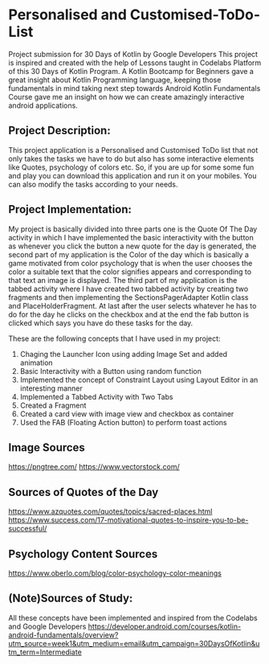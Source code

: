 # Personalised and Customised-ToDo-List
Project submission for 30 Days of Kotlin by Google Developers
This project is inspired and created with the help of Lessons taught in Codelabs Platform of this 30 Days of Kotlin Program. A
Kotlin Bootcamp for Beginners gave a great insight about Kotlin Programming language, keeping those fundamentals in mind taking next step towards Android Kotlin Fundamentals Course gave me an insight on how we can create amazingly interactive android applications.

## Project Description:   
This project application is a Personalised and Customised ToDo list that not only takes the tasks we have to do but also has some interactive elements like Quotes, psychology of colors etc. So, if you are up for some some fun and play you can download this application and run it on your mobiles. You can also modify the tasks according to your needs.

## Project Implementation:  
My project is basically divided into three parts one is the Quote Of The Day activity in which I have implemented the basic interactivity with the button as whenever you click the button a new quote for the day is generated, the second part of my application is the Color of the day which is basically a game motivated from color psychology that is when the user chooses the color a suitable text that the color signifies appears and corresponding to that text an image is displayed. The third part of my application is the tabbed activity where I have created two tabbed activity by creating two fragments and then implementing the SectionsPagerAdapter Kotlin class and PlaceHolderFragment. At last after the user selects whatever he has to do for the day he clicks on the checkbox and at the end the fab button is clicked which says you have do these tasks for the day. 

These are the following concepts that I have used in my project: 
1) Chaging the Launcher Icon using adding Image Set and added animation 
2) Basic Interactivity with a Button using random function
3) Implemented the concept of Constraint Layout using Layout Editor in an interesting manner
4) Implemented a Tabbed Activity with Two Tabs 
5) Created a Fragment 
6) Created a card view with image view and checkbox as container 
7) Used the FAB (Floating Action button) to perform toast actions     

## Image Sources
https://pngtree.com/
https://www.vectorstock.com/

## Sources of Quotes of the Day
https://www.azquotes.com/quotes/topics/sacred-places.html
https://www.success.com/17-motivational-quotes-to-inspire-you-to-be-successful/

## Psychology Content Sources
https://www.oberlo.com/blog/color-psychology-color-meanings

## (Note)Sources of Study:
All these concepts have been implemented and inspired from the Codelabs and Google Developers 
https://developer.android.com/courses/kotlin-android-fundamentals/overview?utm_source=week1&utm_medium=email&utm_campaign=30DaysOfKotlin&utm_term=Intermediate


 
